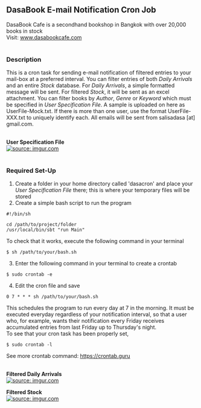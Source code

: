 ## DasaBook E-mail Notification Cron Job <br />
DasaBook Cafe is a secondhand bookshop in Bangkok with over 20,000 books in stock <br />
Visit: www.dasabookcafe.com <br /> <br />

### Description
This is a cron task for sending e-mail notification of filtered entries to your mail-box at a preferred interval. 
You can filter entries of both *Daily Arrivals* and an entire *Stock* database.
For *Daily Arrivals*, a simple formatted message will be sent. For filtered *Stock*, it will be sent as an excel attachment. 
You can filter books by *Author*, *Genre* or *Keyword* which must be specified in *User Specification File*. 
A sample is uploaded on here as UserFile-Mock.txt. If there is more than one user, use the format UserFile-XXX.txt to uniquely
identify each. All emails will be sent from salisadasa [at] gmail.com.<br /><br />

**User Specification File** <br />
<a href="https://imgur.com/xm8LMNd"><img src="https://i.imgur.com/xm8LMNd.png" title="source: imgur.com" /></a><br /> <br />

### Required Set-Up
1. Create a folder in your home directory called 'dasacron' and place your *User Specification File* there; 
this is where your temporary files will be stored
2. Create a simple bash script to run the program

```
#!/bin/sh

cd /path/to/project/folder
/usr/local/bin/sbt "run Main"
```
To check that it works, execute the following command in your terminal
```
$ sh /path/to/your/bash.sh
```
3. Enter the following command in your terminal to create a crontab
```
$ sudo crontab -e
```
4. Edit the cron file and save
```
0 7 * * * sh /path/to/your/bash.sh
```
This schedules the program to run every day at 7 in the morning. It must be executed everyday regardless of your notification
interval, so that a user who, for example, wants their notification every Friday receives accumulated entries from last Friday up to
Thursday's night. <br />
To see that your cron task has been properly set,
```
$ sudo crontab -l
```
See more crontab command: https://crontab.guru <br /><br />



**Filtered Daily Arrivals** <br />
<a href="https://imgur.com/CvgfcOB"><img src="https://i.imgur.com/CvgfcOB.png" title="source: imgur.com" /></a> <br />

**Filtered Stock** <br />
<a href="https://imgur.com/xmqUBBW"><img src="https://i.imgur.com/xmqUBBW.png" title="source: imgur.com" /></a>
